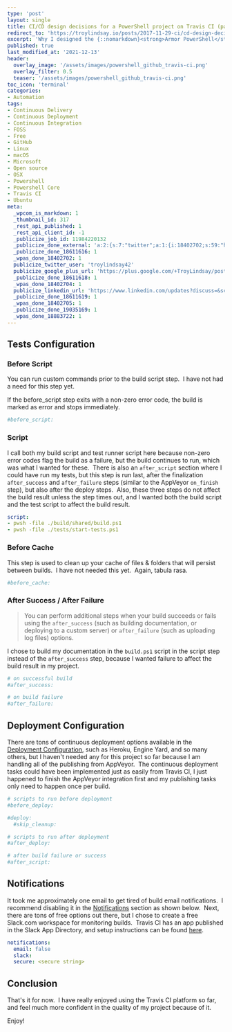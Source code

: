 ```yaml
---
type: 'post'
layout: single
title: CI/CD design decisions for a PowerShell project on Travis CI (part 2 of 2)
redirect_to: 'https://troylindsay.io/posts/2017-11-29-ci/cd-design-decisions-for-a-powershell-project-on-travis-ci/'
excerpt: 'Why I designed the {::nomarkdown}<strong>Armor PowerShell</strong> project the way I did.<br><br><iframe style="display: inline-block;" src="https://ghbtns.com/github-btn.html?user=tlindsay42&repo=armorpowershell&type=star&count=true&size=large" frameborder="0" scrolling="0" width="160px" height="30px"></iframe> <iframe style="display: inline-block;" src="https://ghbtns.com/github-btn.html?user=tlindsay42&repo=armorpowershell&type=fork&count=true&size=large" frameborder="0" scrolling="0" width="158px" height="30px"></iframe>{:/nomarkdown}'
published: true
last_modified_at: '2021-12-13'
header:
  overlay_image: '/assets/images/powershell_github_travis-ci.png'
  overlay_filter: 0.5
  teaser: '/assets/images/powershell_github_travis-ci.png'
toc_icon: 'terminal'
categories:
- Automation
tags:
- Continuous Delivery
- Continuous Deployment
- Continuous Integration
- FOSS
- Free
- GitHub
- Linux
- macOS
- Microsoft
- Open source
- OSX
- Powershell
- Powershell Core
- Travis CI
- Ubuntu
meta:
  _wpcom_is_markdown: 1
  _thumbnail_id: 317
  _rest_api_published: 1
  _rest_api_client_id: -1
  _publicize_job_id: 11984220132
  _publicize_done_external: 'a:2:{s:7:"twitter";a:1:{i:18402702;s:59:"https://twitter.com/troylindsay42/status/936093553700278272";}s:8:"facebook";a:1:{i:18883722;s:38:"https://facebook.com/10155228267151314";}}'
  _publicize_done_18611616: 1
  _wpas_done_18402702: 1
  publicize_twitter_user: 'troylindsay42'
  publicize_google_plus_url: 'https://plus.google.com/+TroyLindsay/posts/2rLGUq65AQr'
  _publicize_done_18611618: 1
  _wpas_done_18402704: 1
  publicize_linkedin_url: 'https://www.linkedin.com/updates?discuss=&scope=19360941&stype=M&topic=6341859258858029056&type=U&a=3B2_'
  _publicize_done_18611619: 1
  _wpas_done_18402705: 1
  _publicize_done_19035169: 1
  _wpas_done_18883722: 1
---
```

## Tests Configuration

### Before Script

You can run custom commands prior to the build script step.  I have not had a need for this step yet.

If the before_script step exits with a non-zero error code, the build is marked as error and stops immediately.

```yaml
#before_script:
```

### Script

I call both my build script and test runner script here because non-zero error codes flag the build as a failure, but the build continues to run, which was what I wanted for these.  There is also an `after_script` section where I could have run my tests, but this step is run last, after the finalization `after_success` and `after_failure` steps (similar to the AppVeyor `on_finish` step), but also after the deploy steps.  Also, these three steps do not affect the build result unless the step times out, and I wanted both the build script and the test script to affect the build result.

```yaml
script:
- pwsh -file ./build/shared/build.ps1
- pwsh -file ./tests/start-tests.ps1
```

### Before Cache

This step is used to clean up your cache of files & folders that will persist between builds.  I have not needed this yet.  Again, tabula rasa.

```yaml
#before_cache:
```

### After Success / After Failure

> You can perform additional steps when your build succeeds or fails using the `after_success` (such as building documentation, or deploying to a custom server) or `after_failure` (such as uploading log files) options.

I chose to build my documentation in the `build.ps1` script in the script step instead of the `after_success` step, because I wanted failure to affect the build result in my project.

```yaml
# on successful build
#after_success:

# on build failure
#after_failure:
```

## Deployment Configuration

There are tons of continuous deployment options available in the [Deployment Configuration][deployment], such as Heroku, Engine Yard, and so many others, but I haven't needed any for this project so far because I am handling all of the publishing from AppVeyor.  The continuous deployment tasks could have been implemented just as easily from Travis CI, I just happened to finish the AppVeyor integration first and my publishing tasks only need to happen once per build.

```yaml
# scripts to run before deployment
#before_deploy:

#deploy:
  #skip_cleanup:

# scripts to run after deployment
#after_deploy:

# after build failure or success
#after_script:
```

## Notifications

It took me approximately one email to get tired of build email notifications.  I recommend disabling it in the [Notifications][notifications] section as shown below.  Next, there are tons of free options out there, but I chose to create a free Slack.com workspace for monitoring builds.  Travis CI has an app published in the Slack App Directory, and setup instructions can be found [here][slack].

```yaml
notifications:
  email: false
  slack:
  secure: <secure string>
```

## Conclusion

That's it for now.  I have really enjoyed using the Travis CI platform so far, and feel much more confident in the quality of my project because of it.

Enjoy!

[deployment]: https://docs.travis-ci.com/user/deployment/
[notifications]: https://docs.travis-ci.com/user/notifications/
[slack]: https://docs.travis-ci.com/user/notifications/#Configuring-slack-notifications
